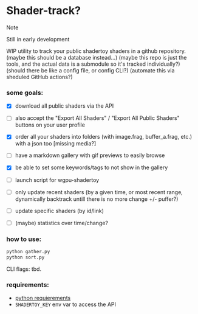 # Shader-track?

> [!NOTE]
> Still in early development

WIP utility to track your public shadertoy shaders in a github repository.
(maybe this should be a database instead...)
(maybe this repo is just the tools, and the actual data is a submodule so it's tracked individually?)
(should there be like a config file, or config CLI?)
(automate this via sheduled GitHub actions?)

### some goals:
* [x] download all public shaders via the API
* [ ] also accept the "Export All Shaders" / "Export All Public Shaders" buttons on your user profile
* [x] order all your shaders into folders (with image.frag, buffer_a.frag, etc.) with a json too [missing media?]
* [ ] have a markdown gallery with gif previews to easily browse
* [x] be able to set some keywords/tags to not show in the gallery
* [ ] launch script for wgpu-shadertoy
* [ ] only update recent shaders (by a given time, or most recent range, dynamically backtrack untill there is no more change +/- puffer?)
* [ ] update specific shaders (by id/link)
* [ ] (maybe) statistics over time/change?


### how to use:
```bash
python gather.py
python sort.py
```
CLI flags: tbd.

### requirements:
* [python requierements](/requierements.txt)
* `SHADERTOY_KEY` env var to access the API
